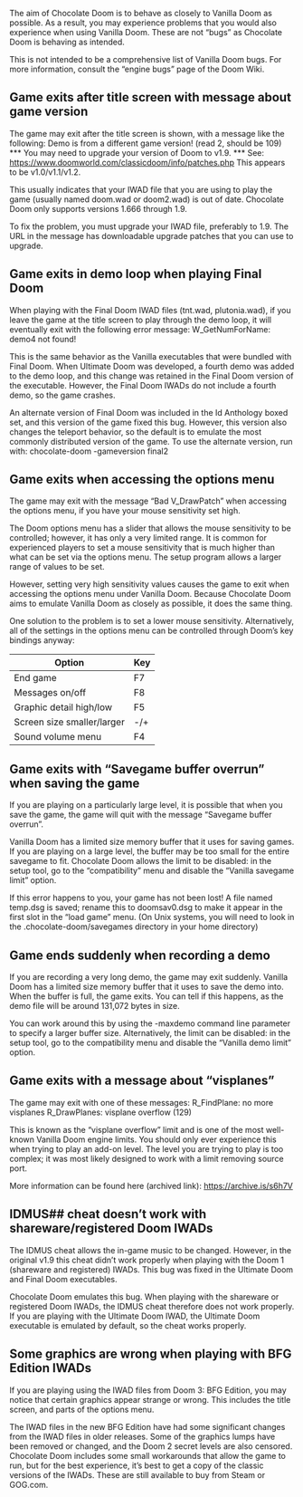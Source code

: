 The aim of Chocolate Doom is to behave as closely to Vanilla Doom as
possible. As a result, you may experience problems that you would
also experience when using Vanilla Doom. These are not “bugs” as
Chocolate Doom is behaving as intended.

This is not intended to be a comprehensive list of Vanilla Doom bugs.
For more information, consult the “engine bugs” page of the Doom Wiki.

## Game exits after title screen with message about game version

The game may exit after the title screen is shown, with a message like
the following:
 Demo is from a different game version! (read 2, should be 109)
 *** You may need to upgrade your version of Doom to v1.9. ***
	See: https://www.doomworld.com/classicdoom/info/patches.php
	This appears to be v1.0/v1.1/v1.2.

This usually indicates that your IWAD file that you are using to play
the game (usually named doom.wad or doom2.wad) is out of date.
Chocolate Doom only supports versions 1.666 through 1.9.

To fix the problem, you must upgrade your IWAD file, preferably
to 1.9. The URL in the message has downloadable upgrade patches that
you can use to upgrade.

## Game exits in demo loop when playing Final Doom

When playing with the Final Doom IWAD files (tnt.wad, plutonia.wad),
if you leave the game at the title screen to play through the demo
loop, it will eventually exit with the following error message:
 W_GetNumForName: demo4 not found!

This is the same behavior as the Vanilla executables that were
bundled with Final Doom. When Ultimate Doom was developed, a fourth
demo was added to the demo loop, and this change was retained in the
Final Doom version of the executable. However, the Final Doom IWADs
do not include a fourth demo, so the game crashes.

An alternate version of Final Doom was included in the Id Anthology
boxed set, and this version of the game fixed this bug. However, this
version also changes the teleport behavior, so the default is to
emulate the most commonly distributed version of the game. To use
the alternate version, run with:
 chocolate-doom -gameversion final2

## Game exits when accessing the options menu

The game may exit with the message “Bad V_DrawPatch” when accessing
the options menu, if you have your mouse sensitivity set high.

The Doom options menu has a slider that allows the mouse sensitivity
to be controlled; however, it has only a very limited range. It is
common for experienced players to set a mouse sensitivity that is much
higher than what can be set via the options menu. The setup program
allows a larger range of values to be set.

However, setting very high sensitivity values causes the game to exit
when accessing the options menu under Vanilla Doom. Because Chocolate
Doom aims to emulate Vanilla Doom as closely as possible, it does the
same thing.

One solution to the problem is to set a lower mouse sensitivity.
Alternatively, all of the settings in the options menu can be
controlled through Doom’s key bindings anyway:

Option						|	Key
----------------------------|-------
End game					|	F7
Messages on/off				|	F8
Graphic detail high/low		|	F5
Screen size smaller/larger	|	-/+
Sound volume menu			|	F4

## Game exits with “Savegame buffer overrun” when saving the game

If you are playing on a particularly large level, it is possible that
when you save the game, the game will quit with the message “Savegame
buffer overrun”.

Vanilla Doom has a limited size memory buffer that it uses for saving
games. If you are playing on a large level, the buffer may be too
small for the entire savegame to fit. Chocolate Doom allows the limit
to be disabled: in the setup tool, go to the “compatibility” menu and
disable the “Vanilla savegame limit” option.

If this error happens to you, your game has not been lost! A file
named temp.dsg is saved; rename this to doomsav0.dsg to make it appear
in the first slot in the “load game” menu. (On Unix systems, you will
need to look in the .chocolate-doom/savegames directory in your home
directory)

## Game ends suddenly when recording a demo

If you are recording a very long demo, the game may exit suddenly.
Vanilla Doom has a limited size memory buffer that it uses to save the
demo into. When the buffer is full, the game exits. You can tell if
this happens, as the demo file will be around 131,072 bytes in size.

You can work around this by using the -maxdemo command line parameter
to specify a larger buffer size. Alternatively, the limit can be
disabled: in the setup tool, go to the compatibility menu and disable
the “Vanilla demo limit” option.

## Game exits with a message about “visplanes”

The game may exit with one of these messages:
 R_FindPlane: no more visplanes R_DrawPlanes: visplane overflow (129)

This is known as the “visplane overflow” limit and is one of the most
well-known Vanilla Doom engine limits. You should only ever experience
this when trying to play an add-on level. The level you are trying to
play is too complex; it was most likely designed to work with a limit
removing source port.

More information can be found here (archived link): https://archive.is/s6h7V

## IDMUS## cheat doesn’t work with shareware/registered Doom IWADs

The IDMUS cheat allows the in-game music to be changed. However, in
the original v1.9 this cheat didn’t work properly when playing with
the Doom 1 (shareware and registered) IWADs. This bug was fixed in
the Ultimate Doom and Final Doom executables.

Chocolate Doom emulates this bug. When playing with the shareware or
registered Doom IWADs, the IDMUS cheat therefore does not work
properly. If you are playing with the Ultimate Doom IWAD, the
Ultimate Doom executable is emulated by default, so the cheat works
properly.

## Some graphics are wrong when playing with BFG Edition IWADs

If you are playing using the IWAD files from Doom 3: BFG Edition, you
may notice that certain graphics appear strange or wrong. This
includes the title screen, and parts of the options menu.

The IWAD files in the new BFG Edition have had some significant
changes from the IWAD files in older releases. Some of the graphics
lumps have been removed or changed, and the Doom 2 secret levels are
also censored. Chocolate Doom includes some small workarounds that
allow the game to run, but for the best experience, it’s best to get a
copy of the classic versions of the IWADs. These are still available
to buy from Steam or GOG.com.
